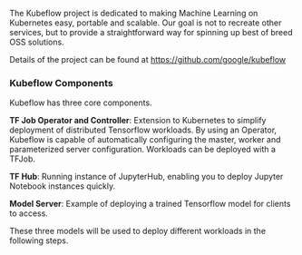 The Kubeflow project is dedicated to making Machine Learning on Kubernetes easy, portable and scalable. Our goal is not to recreate other services, but to provide a straightforward way for spinning up best of breed OSS solutions.

Details of the project can be found at https://github.com/google/kubeflow

### Kubeflow Components

Kubeflow has three core components.

__TF Job Operator and Controller__: Extension to Kubernetes to simplify deployment of distributed Tensorflow workloads. By using an Operator, Kubeflow is capable of automatically configuring the master, worker and parameterized server configuration. Workloads can be deployed with a TFJob.

__TF Hub__: Running instance of JupyterHub, enabling you to deploy Jupyter Notebook instances quickly.

__Model Server__: Example of deploying a trained Tensorflow model for clients to access.

These three models will be used to deploy different workloads in the following steps.
